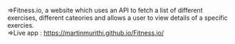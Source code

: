 =>Fitness.io, a website which uses an API to fetch a list of different exercises, different cateories and allows a user to view details of a specific exercies.<br/>
=>Live app : https://martinmurithi.github.io/Fitness.io/
